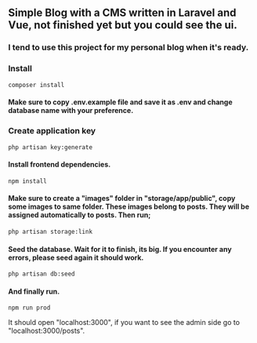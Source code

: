 ## Simple Blog with a CMS written in Laravel and Vue, not finished yet but you could see the ui.

### I tend to use this project for my personal blog when it's ready.

### Install

`composer install`

#### Make sure to copy .env.example file and save it as .env and change database name with your preference.

### Create application key

`php artisan key:generate`

#### Install frontend dependencies.

`npm install`

#### Make sure to create a "images" folder in "storage/app/public", copy some images to same folder. These images belong to posts. They will be assigned automatically to posts. Then run;

`php artisan storage:link`

#### Seed the database. Wait for it to finish, its big. If you encounter any errors, please seed again it should work.

`php artisan db:seed`

#### And finally run.

`npm run prod`

It should open "localhost:3000", if you want to see the admin side go to "localhost:3000/posts".
